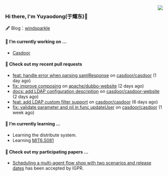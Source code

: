 <img align="right" src="https://github-readme-stats.vercel.app/api?username=leo220yuyaodog&show_icons=true&icon_color=805AD5&text_color=718096&bg_color=ffffff&hide_title=true" />

### Hi there, I'm Yuyaodong(于耀东)👋
🖋 Blog：[windsparkle](https://blog.windsparkle.top)
#### 🔭 I’m currently working on ...
- [Casdoor](https://github.com/casdoor)

#### 🔨 Check out my recent pull requests

- [feat: handle error when parsing samlResponse](https://github.com/casdoor/casdoor/pull/1744) on [casdoor/casdoor](https://github.com/casdoor/casdoor) (1 day ago)
- [fix: improve composing](https://github.com/apache/dubbo-website/pull/2545) on [apache/dubbo-website](https://github.com/apache/dubbo-website) (2 days ago)
- [docs: add LDAP configuration description](https://github.com/casdoor/casdoor-website/pull/457) on [casdoor/casdoor-website](https://github.com/casdoor/casdoor-website) (2 days ago)
- [feat: add LDAP custom filter support](https://github.com/casdoor/casdoor/pull/1719) on [casdoor/casdoor](https://github.com/casdoor/casdoor) (6 days ago)
- [fix: validate parameter and nil in func updateUser](https://github.com/casdoor/casdoor/pull/1714) on [casdoor/casdoor](https://github.com/casdoor/casdoor) (1 week ago)

#### 🌱 I’m currently learning ...
- Learning the distribute system.
- Learning [MIT6.S081](https://pdos.csail.mit.edu/6.828/2021/schedule.html)

#### 📜 Check out my participating papers ...
- [Scheduling a multi-agent flow shop with two scenarios and release dates](https://www.tandfonline.com/doi/full/10.1080/00207543.2023.2188646) has been accepted by IGPR.

